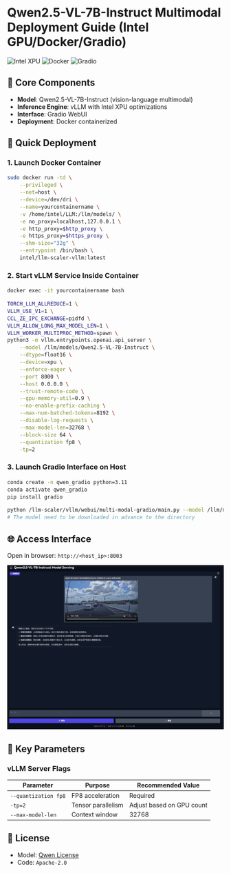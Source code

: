 # Qwen2.5-VL-7B-Instruct Multimodal Deployment Guide (Intel GPU/Docker/Gradio)

![Intel XPU](https://img.shields.io/badge/Accelerator-Intel%20GPU-green) 
![Docker](https://img.shields.io/badge/Container-Docker-2496ED)
![Gradio](https://img.shields.io/badge/GUI-Gradio-FF4B4B)

## 📌 Core Components

- **Model**: Qwen2.5-VL-7B-Instruct (vision-language multimodal)
- **Inference Engine**: vLLM with Intel XPU optimizations
- **Interface**: Gradio WebUI
- **Deployment**: Docker containerized


## 🚀 Quick Deployment

### 1. Launch Docker Container
```bash
sudo docker run -td \
    --privileged \
    --net=host \
    --device=/dev/dri \
    --name=yourcontainername \
    -v /home/intel/LLM:/llm/models/ \
    -e no_proxy=localhost,127.0.0.1 \
    -e http_proxy=$http_proxy \
    -e https_proxy=$https_proxy \
    --shm-size="32g" \
    --entrypoint /bin/bash \
    intel/llm-scaler-vllm:latest
```

### 2. Start vLLM Service Inside Container
```bash
docker exec -it yourcontainername bash
```
```bash
TORCH_LLM_ALLREDUCE=1 \
VLLM_USE_V1=1 \
CCL_ZE_IPC_EXCHANGE=pidfd \
VLLM_ALLOW_LONG_MAX_MODEL_LEN=1 \
VLLM_WORKER_MULTIPROC_METHOD=spawn \
python3 -m vllm.entrypoints.openai.api_server \
    --model /llm/models/Qwen2.5-VL-7B-Instruct \
    --dtype=float16 \
    --device=xpu \
    --enforce-eager \
    --port 8000 \
    --host 0.0.0.0 \
    --trust-remote-code \
    --gpu-memory-util=0.9 \
    --no-enable-prefix-caching \
    --max-num-batched-tokens=8192 \
    --disable-log-requests \
    --max-model-len=32768 \
    --block-size 64 \
    --quantization fp8 \
    -tp=2
```

### 3. Launch Gradio Interface on Host
```bash
conda create -n qwen_gradio python=3.11
conda activate qwen_gradio
pip install gradio
```
```bash
python /llm-scaler/vllm/webui/multi-modal-gradio/main.py --model /llm/models/Qwen2.5-VL-7B-Instruct 
# The model need to be downloaded in advance to the directory
```

## 🌐 Access Interface
Open in browser: `http://<host_ip>:8003`

![alt text](pic/image.png)

## 🔧 Key Parameters

### vLLM Server Flags
| Parameter | Purpose | Recommended Value |
|-----------|---------|-------------------|
| `--quantization fp8` | FP8 acceleration | Required |
| `-tp=2` | Tensor parallelism | Adjust based on GPU count |
| `--max-model-len` | Context window | 32768 |


## 📜 License
- Model: [Qwen License](https://huggingface.co/Qwen/Qwen2.5-VL-7B-Instruct)
- Code: `Apache-2.0`
